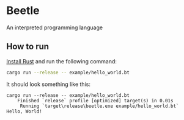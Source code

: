 # Beetle

An interpreted programming language

## How to run

[Install Rust](https://www.rust-lang.org/tools/install) and run the following command:

```bash
cargo run --release -- example/hello_world.bt
```

It should look something like this:

```
cargo run --release -- example/hello_world.bt
    Finished `release` profile [optimized] target(s) in 0.01s
     Running `target\release\beetle.exe example/hello_world.bt`
Hello, World!
```